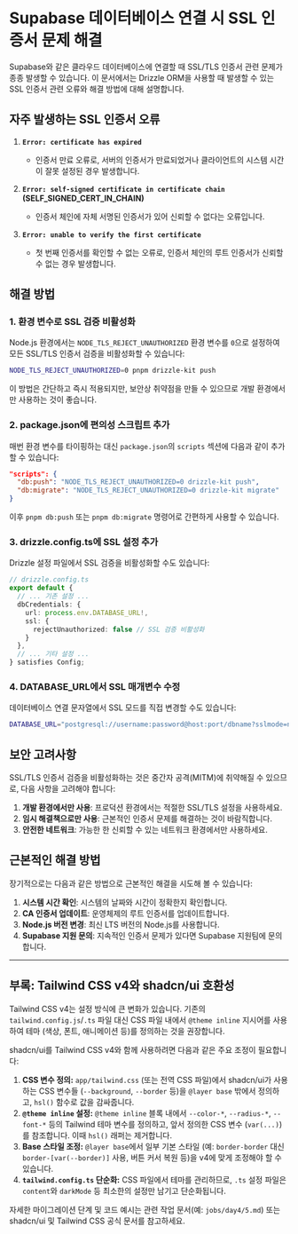 # Supabase 데이터베이스 연결 시 SSL 인증서 문제 해결

Supabase와 같은 클라우드 데이터베이스에 연결할 때 SSL/TLS 인증서 관련 문제가 종종 발생할 수 있습니다. 이 문서에서는 Drizzle ORM을 사용할 때 발생할 수 있는 SSL 인증서 관련 오류와 해결 방법에 대해 설명합니다.

## 자주 발생하는 SSL 인증서 오류

1. **`Error: certificate has expired`**
   - 인증서 만료 오류로, 서버의 인증서가 만료되었거나 클라이언트의 시스템 시간이 잘못 설정된 경우 발생합니다.

2. **`Error: self-signed certificate in certificate chain` (SELF_SIGNED_CERT_IN_CHAIN)**
   - 인증서 체인에 자체 서명된 인증서가 있어 신뢰할 수 없다는 오류입니다.

3. **`Error: unable to verify the first certificate`**
   - 첫 번째 인증서를 확인할 수 없는 오류로, 인증서 체인의 루트 인증서가 신뢰할 수 없는 경우 발생합니다.

## 해결 방법

### 1. 환경 변수로 SSL 검증 비활성화

Node.js 환경에서는 `NODE_TLS_REJECT_UNAUTHORIZED` 환경 변수를 `0`으로 설정하여 모든 SSL/TLS 인증서 검증을 비활성화할 수 있습니다:

```bash
NODE_TLS_REJECT_UNAUTHORIZED=0 pnpm drizzle-kit push
```

이 방법은 간단하고 즉시 적용되지만, 보안상 취약점을 만들 수 있으므로 개발 환경에서만 사용하는 것이 좋습니다.

### 2. package.json에 편의성 스크립트 추가

매번 환경 변수를 타이핑하는 대신 `package.json`의 `scripts` 섹션에 다음과 같이 추가할 수 있습니다:

```json
"scripts": {
  "db:push": "NODE_TLS_REJECT_UNAUTHORIZED=0 drizzle-kit push",
  "db:migrate": "NODE_TLS_REJECT_UNAUTHORIZED=0 drizzle-kit migrate"
}
```

이후 `pnpm db:push` 또는 `pnpm db:migrate` 명령어로 간편하게 사용할 수 있습니다.

### 3. drizzle.config.ts에 SSL 설정 추가

Drizzle 설정 파일에서 SSL 검증을 비활성화할 수도 있습니다:

```typescript
// drizzle.config.ts
export default {
  // ... 기존 설정 ...
  dbCredentials: {
    url: process.env.DATABASE_URL!,
    ssl: { 
      rejectUnauthorized: false // SSL 검증 비활성화
    }
  },
  // ... 기타 설정 ...
} satisfies Config;
```

### 4. DATABASE_URL에서 SSL 매개변수 수정

데이터베이스 연결 문자열에서 SSL 모드를 직접 변경할 수도 있습니다:

```bash
DATABASE_URL="postgresql://username:password@host:port/dbname?sslmode=no-verify"
```

## 보안 고려사항

SSL/TLS 인증서 검증을 비활성화하는 것은 중간자 공격(MITM)에 취약해질 수 있으므로, 다음 사항을 고려해야 합니다:

1. **개발 환경에서만 사용**: 프로덕션 환경에서는 적절한 SSL/TLS 설정을 사용하세요.
2. **임시 해결책으로만 사용**: 근본적인 인증서 문제를 해결하는 것이 바람직합니다.
3. **안전한 네트워크**: 가능한 한 신뢰할 수 있는 네트워크 환경에서만 사용하세요.

## 근본적인 해결 방법

장기적으로는 다음과 같은 방법으로 근본적인 해결을 시도해 볼 수 있습니다:

1. **시스템 시간 확인**: 시스템의 날짜와 시간이 정확한지 확인합니다.
2. **CA 인증서 업데이트**: 운영체제의 루트 인증서를 업데이트합니다.
3. **Node.js 버전 변경**: 최신 LTS 버전의 Node.js를 사용합니다.
4. **Supabase 지원 문의**: 지속적인 인증서 문제가 있다면 Supabase 지원팀에 문의합니다.

---

## 부록: Tailwind CSS v4와 shadcn/ui 호환성

Tailwind CSS v4는 설정 방식에 큰 변화가 있습니다. 기존의 `tailwind.config.js`/`.ts` 파일 대신 CSS 파일 내에서 `@theme inline` 지시어를 사용하여 테마 (색상, 폰트, 애니메이션 등)를 정의하는 것을 권장합니다.

shadcn/ui를 Tailwind CSS v4와 함께 사용하려면 다음과 같은 주요 조정이 필요합니다:

1.  **CSS 변수 정의:** `app/tailwind.css` (또는 전역 CSS 파일)에서 shadcn/ui가 사용하는 CSS 변수들 (`--background`, `--border` 등)을 `@layer base` 밖에서 정의하고, `hsl()` 함수로 값을 감싸줍니다.
2.  **`@theme inline` 설정:** `@theme inline` 블록 내에서 `--color-*`, `--radius-*`, `--font-*` 등의 Tailwind 테마 변수를 정의하고, 앞서 정의한 CSS 변수 (`var(...)`)를 참조합니다. 이때 `hsl()` 래퍼는 제거합니다.
3.  **Base 스타일 조정:** `@layer base`에서 일부 기본 스타일 (예: `border-border` 대신 `border-[var(--border)]` 사용, 버튼 커서 복원 등)을 v4에 맞게 조정해야 할 수 있습니다.
4.  **`tailwind.config.ts` 단순화:** CSS 파일에서 테마를 관리하므로, `.ts` 설정 파일은 `content`와 `darkMode` 등 최소한의 설정만 남기고 단순화됩니다.

자세한 마이그레이션 단계 및 코드 예시는 관련 작업 문서(예: `jobs/day4/5.md`) 또는 shadcn/ui 및 Tailwind CSS 공식 문서를 참고하세요.
